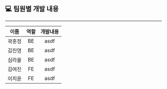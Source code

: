 ## 💻 팀원별 개발 내용 


--- 
| 이름 | 역할 | 개발내용 |
| :---: | :---: | :---: | 
| 곽훈정 | BE | asdf |
| 김진영 | BE | asdf |
| 심라율 | BE | asdf |
| 김여진 | FE | asdf |
| 이치윤 | FE | asdf |
